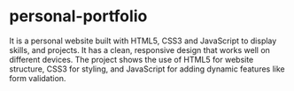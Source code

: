# personal-portfolio
It is a personal website built with HTML5, CSS3 and JavaScript to display skills, and projects.  It has a clean, responsive design that works well on different devices. The project shows the use of HTML5 for website structure, CSS3 for styling, and JavaScript for adding dynamic features like form validation.

